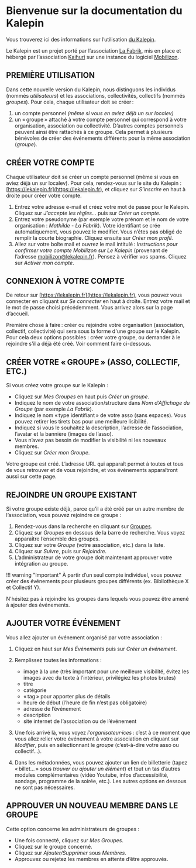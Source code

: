 # Bienvenue sur la documentation du Kalepin

Vous trouverez ici des informations sur l’utilisation [du Kalepin](https://lekalepin.fr/).

Le Kalepin est un projet porté par l’association [La Fabrik](https://lafabrik-moly.fr/), mis en place et hébergé par l’association [Kaihuri](https://keskonfai.fr/) sur une instance du logiciel [Mobilizon](https://joinmobilizon.org/fr/).

## PREMIÈRE UTILISATION

Dans cette nouvelle version du Kalepin, nous distinguons les individus (nommés _utilisateurs_) et les associations, collectivités, collectifs (nommés _groupes_).
Pour cela, chaque utilisateur doit se créer :

1. un compte personnel _(même si vous en aviez déjà un sur localev)_
2. un « groupe » attaché à votre compte personnel qui correspond à votre organisation, association ou collectivité. D’autres comptes personnels peuvent ainsi être rattachés à ce groupe. Cela permet à plusieurs bénévoles de créer des événements différents pour la même association (_groupe_).

## CRÉER VOTRE COMPTE

Chaque utilisateur doit se créer un compte personnel (même si vous en aviez déjà un sur localev).
Pour cela, rendez-vous sur le site du Kalepin : [https://lekalepin.fr](https://lekalepin.fr), et cliquez sur _S’inscrire_ en haut à droite pour créer votre compte.

1. Entrez votre adresse e-mail et créez votre mot de passe pour le Kalepin. Cliquez sur _J’accepte les règles..._ puis sur _Créer un compte_.
2. Entrez votre pseudonyme (par exemple votre prénom et le nom de votre organisation : _Mathilde - La Fabrik_). Votre identifiant se crée automatiquement, vous pouvez le modifier. Vous n’êtes pas obligé de remplir la courte biographie. Cliquez ensuite sur _Créer mon profil_.
3. Allez sur votre boîte mail et ouvrez le mail intitulé : _Instructions pour confirmer votre compte Mobilizon sur Le Kalepin_ (provenant de l’adresse mobilizon@lekalepin.fr).  Pensez à vérifier vos spams. Cliquez sur _Activer mon compte_.

## CONNEXION À VOTRE COMPTE

De retour sur [https://lekalepin.fr](https://lekalepin.fr), vous pouvez vous connecter en cliquant sur _Se connecter_ en haut à droite.
Entrez votre mail et le mot de passe choisi précédemment. Vous arrivez alors sur la page d’accueil.

Première chose à faire : créer ou rejoindre votre organisation (association, collectif, collectivité) qui sera sous la forme d'une groupe sur le Kalepin. Pour cela deux options possibles : créer votre groupe, ou demander à le rejoindre s'il a déjà été créé. Voir comment faire ci-dessous.

## CRÉER VOTRE « GROUPE » (ASSO, COLLECTIF, ETC.)

Si vous créez votre groupe sur le Kalepin :

- Cliquez sur _Mes Groupes_ en haut puis _Créer un groupe_.
- Indiquez le nom de votre association/structure dans _Nom d’Affichage du Groupe_ (par exemple _La Fabrik_).
- Indiquez le nom « type identifiant » de votre asso (sans espaces). Vous pouvez retirer les tirets bas pour une meilleure lisibilité.
- Indiquez si vous le souhaitez la description, l’adresse de l’association, l’avatar et la bannière (images de l’asso).
- Vous n’avez pas besoin de modifier la visibilité ni les nouveaux membres.
- Cliquez sur _Créer mon Groupe_.

Votre groupe est créé. L’adresse URL qui apparaît permet à toutes et tous de vous retrouver et de vous rejoindre, et vos événements apparaîtront aussi sur cette page.

## REJOINDRE UN GROUPE EXISTANT

Si votre groupe existe déjà, parce qu’il a été créé par un autre membre de l’association, vous pouvez rejoindre ce groupe :

1. Rendez-vous dans la recherche en cliquant sur [Groupes](https://lekalepin.fr/search?lat=45.6812349&lon=4.4782606&locationName=Aveize&eventPage=1&distance=10_km&contentType=GROUPS&groupPage=1).
2. Cliquez sur _Groupes_ en dessous de la barre de recherche. Vous voyez apparaître l’ensemble des groupes.
3. Cliquez sur votre _Groupe_ (votre association, etc.) dans la liste.
4. Cliquez sur _Suivre_, puis sur _Rejoindre_.
5. L’administrateur de votre groupe doit maintenant approuver votre intégration au groupe.

!!! warning "Important"
    À partir d’un seul compte individuel, vous pouvez créer des événements pour plusieurs groupes différents (ex. Bibliothèque X et Collectif Y).

N'hésitez pas à rejoindre les groupes dans lequels vous pouvez être amené à ajouter des événements.


## AJOUTER VOTRE ÉVÉNEMENT

Vous allez ajouter un événement organisé par votre association :

1. Cliquez en haut sur _Mes Événements_ puis sur _Créer un événement_.
2. Remplissez toutes les informations :

    - image à la une (très important pour une meilleure visibilité, évitez les images avec du texte à l’intérieur, privilégiez les photos brutes)
    - titre
    - catégorie
    - « tag » pour apporter plus de détails
    - heure de début (l’heure de fin n’est pas obligatoire)
    - adresse de l’événement
    - description
    - site internet de l’association ou de l’événement

3. Une fois arrivé là, vous voyez _l’organisateur·ices_ : c’est à ce moment que vous allez relier votre événement à votre association en cliquant sur _Modifier_, puis en sélectionnant le _groupe_ (c’est-à-dire votre asso ou collectif...).
4. Dans les métadonnées, vous pouvez ajouter un lien de billetterie (tapez « billet... » sous _trouver ou ajouter un élément_) et tout un tas d’autres modules complémentaires (vidéo Youtube, infos d’accessibilité, sondage, programme de la soirée, etc.). Les autres options en dessous ne sont pas nécessaires.

## APPROUVER UN NOUVEAU MEMBRE DANS LE GROUPE

Cette option concerne les administrateurs de groupes :

- Une fois connecté, cliquez sur _Mes Groupes_.
- Cliquez sur le groupe concerné.
- Cliquez sur _Ajouter/Supprimer_ sous _Membres_.
- Approuvez ou rejetez les membres en attente d’être approuvés.
